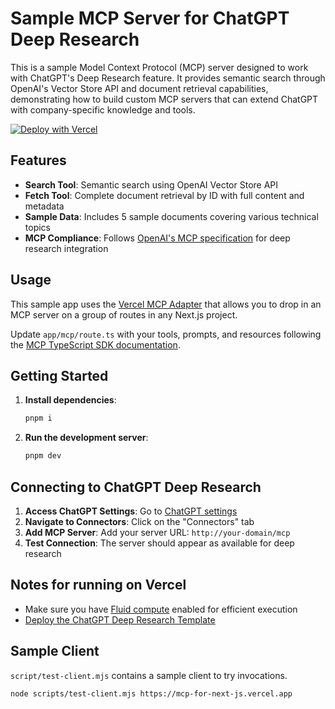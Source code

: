 # Sample MCP Server for ChatGPT Deep Research

This is a sample Model Context Protocol (MCP) server designed to work with ChatGPT's Deep Research feature. It provides semantic search through OpenAI's Vector Store API and document retrieval capabilities, demonstrating how to build custom MCP servers that can extend ChatGPT with company-specific knowledge and tools.

[![Deploy with Vercel](https://vercel.com/button)](https://vercel.com/new/clone?repository-url=https%3A%2F%2Fgithub.com%2Fvercel-labs%2Fdeep-research-server)

## Features

- **Search Tool**: Semantic search using OpenAI Vector Store API
- **Fetch Tool**: Complete document retrieval by ID with full content and metadata
- **Sample Data**: Includes 5 sample documents covering various technical topics
- **MCP Compliance**: Follows [OpenAI's MCP specification](https://platform.openai.com/docs/mcp#test-and-connect-your-mcp-server) for deep research integration

## Usage

This sample app uses the [Vercel MCP Adapter](https://www.npmjs.com/package/mcp-handler) that allows you to drop in an MCP server on a group of routes in any Next.js project.

Update `app/mcp/route.ts` with your tools, prompts, and resources following the [MCP TypeScript SDK documentation](https://github.com/modelcontextprotocol/typescript-sdk/tree/main?tab=readme-ov-file#server).

## Getting Started

1. **Install dependencies**:
   ```bash
   pnpm i
   ```

2. **Run the development server**:
   ```bash
   pnpm dev
   ```

## Connecting to ChatGPT Deep Research

1. **Access ChatGPT Settings**: Go to [ChatGPT settings](https://chatgpt.com/#settings) 
2. **Navigate to Connectors**: Click on the "Connectors" tab
3. **Add MCP Server**: Add your server URL: `http://your-domain/mcp`
4. **Test Connection**: The server should appear as available for deep research

## Notes for running on Vercel

- Make sure you have [Fluid compute](https://vercel.com/docs/functions/fluid-compute) enabled for efficient execution
- [Deploy the ChatGPT Deep Research Template](https://vercel.com/new/clone?repository-url=https%3A%2F%2Fgithub.com%2Fvercel-labs%2Fdeep-research-server)

## Sample Client

`script/test-client.mjs` contains a sample client to try invocations.

```sh
node scripts/test-client.mjs https://mcp-for-next-js.vercel.app
```
